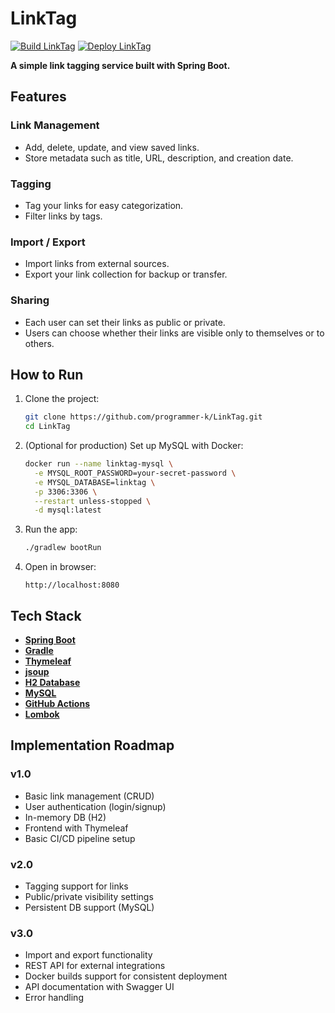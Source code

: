 # LinkTag

[![Build LinkTag](https://github.com/programmer-k/LinkTag/actions/workflows/build.yml/badge.svg)](https://github.com/programmer-k/LinkTag/actions/workflows/build.yml)
[![Deploy LinkTag](https://github.com/programmer-k/LinkTag/actions/workflows/deploy.yml/badge.svg)](https://github.com/programmer-k/LinkTag/actions/workflows/deploy.yml)

**A simple link tagging service built with Spring Boot.**

## Features

### Link Management
- Add, delete, update, and view saved links.
- Store metadata such as title, URL, description, and creation date.

### Tagging
- Tag your links for easy categorization.
- Filter links by tags.

### Import / Export
- Import links from external sources.
- Export your link collection for backup or transfer.

### Sharing
- Each user can set their links as public or private.
- Users can choose whether their links are visible only to themselves or to others.

## How to Run

1. Clone the project:
    ```bash
    git clone https://github.com/programmer-k/LinkTag.git
    cd LinkTag
    ```

2. (Optional for production) Set up MySQL with Docker:
   ```bash
   docker run --name linktag-mysql \
     -e MYSQL_ROOT_PASSWORD=your-secret-password \
     -e MYSQL_DATABASE=linktag \
     -p 3306:3306 \
     --restart unless-stopped \
     -d mysql:latest
   ```

3. Run the app:
    ```bash
    ./gradlew bootRun
    ```

4. Open in browser:
    ```
    http://localhost:8080
    ```

## Tech Stack

- **[Spring Boot](https://spring.io/projects/spring-boot)**
- **[Gradle](https://gradle.org/)**
- **[Thymeleaf](https://www.thymeleaf.org/)**
- **[jsoup](https://jsoup.org/)**
- **[H2 Database](https://www.h2database.com/)**
- **[MySQL](https://www.mysql.com/)**
- **[GitHub Actions](https://github.com/features/actions)**
- **[Lombok](https://projectlombok.org/)**

## Implementation Roadmap

### v1.0
- Basic link management (CRUD)
- User authentication (login/signup)
- In-memory DB (H2)
- Frontend with Thymeleaf
- Basic CI/CD pipeline setup

### v2.0
- Tagging support for links
- Public/private visibility settings
- Persistent DB support (MySQL)

### v3.0
- Import and export functionality
- REST API for external integrations
- Docker builds support for consistent deployment
- API documentation with Swagger UI
- Error handling
